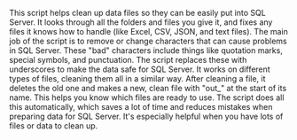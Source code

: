 This script helps clean up data files so they can be easily put into SQL Server. It looks through all the folders and files you give it, and fixes any files it knows how to handle (like Excel, CSV, JSON, and text files). The main job of the script is to remove or change characters that can cause problems in SQL Server. These "bad" characters include things like quotation marks, special symbols, and punctuation. The script replaces these with underscores to make the data safe for SQL Server. It works on different types of files, cleaning them all in a similar way. After cleaning a file, it deletes the old one and makes a new, clean file with "out_" at the start of its name. This helps you know which files are ready to use. The script does all this automatically, which saves a lot of time and reduces mistakes when preparing data for SQL Server. It's especially helpful when you have lots of files or data to clean up.
